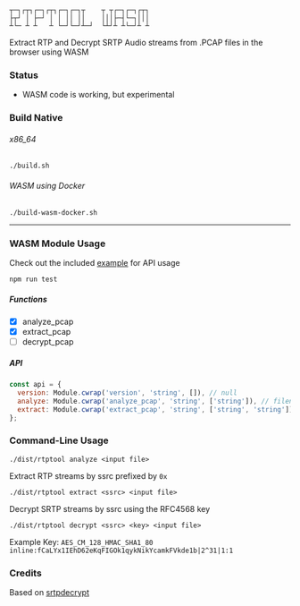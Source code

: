 ```
┬─┐┌┬┐┌─┐┌┬┐┌─┐┌─┐┬    ┬ ┬┌─┐┌─┐┌┬┐
├┬┘ │ ├─┘ │ │ ││ ││    │││├─┤└─┐│││
┴└─ ┴ ┴   ┴ └─┘└─┘┴─┘  └┴┘┴ ┴└─┘┴ ┴
```

Extract RTP and Decrypt SRTP Audio streams from .PCAP files in the browser using WASM

### Status
* WASM code is working, but experimental

### Build Native
###### x86_64
`./build.sh` 

###### WASM using Docker
`./build-wasm-docker.sh`


-------------------
### WASM Module Usage
Check out the included [example](wasm/dist/api.js) for API usage

```
npm run test
```

##### Functions
- [x] analyze_pcap
- [x] extract_pcap
- [ ] decrypt_pcap

##### API
```javascript
const api = {
  version: Module.cwrap('version', 'string', []), // null
  analyze: Module.cwrap('analyze_pcap', 'string', ['string']), // filename
  extract: Module.cwrap('extract_pcap', 'string', ['string', 'string']), // ssrc, filename
};
```

### Command-Line Usage
```
./dist/rtptool analyze <input file>
```

Extract RTP streams by ssrc prefixed by `0x`
```
./dist/rtptool extract <ssrc> <input file>
```

Decrypt SRTP streams by ssrc using the RFC4568 key

```
./dist/rtptool decrypt <ssrc> <key> <input file>
```
Example Key: `AES_CM_128_HMAC_SHA1_80 inline:fCaLYx1IEhD62eKqFIGOk1qykNikYcamkFVkde1b|2^31|1:1`


### Credits
Based on [srtpdecrypt](jacquy@posteo.de)
